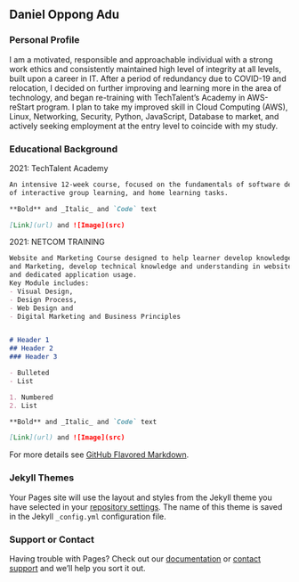 ## Daniel Oppong Adu

### Personal Profile
I am a motivated, responsible and approachable individual with a strong work ethics and consistently maintained high level of integrity at all levels, built upon a career in IT. After a period of redundancy due to COVID-19 and relocation, I decided on further improving and learning more in the area of technology, and began re-training with TechTalent’s Academy in AWS-reStart program. I plan to take my improved skill in Cloud Computing (AWS), Linux, Networking, Security, Python, JavaScript, Database to market, and actively seeking employment at the entry level to coincide with my study.

### Educational Background

2021: TechTalent Academy

```markdown
An intensive 12-week course, focused on the fundamentals of software development, delivered through a combination 
of interactive group learning, and home learning tasks.

**Bold** and _Italic_ and `Code` text

[Link](url) and ![Image](src)
```
2021: NETCOM TRAINING

```markdown
Website and Marketing Course designed to help learner develop knowledge related to the Principles of Website Building 
and Marketing, develop technical knowledge and understanding in website programming and design logic, 
and dedicated application usage.
Key Module includes: 
- Visual Design, 
- Design Process, 
- Web Design and 
- Digital Marketing and Business Principles 


# Header 1
## Header 2
### Header 3

- Bulleted
- List

1. Numbered
2. List

**Bold** and _Italic_ and `Code` text

[Link](url) and ![Image](src)
```

For more details see [GitHub Flavored Markdown](https://guides.github.com/features/mastering-markdown/).

### Jekyll Themes

Your Pages site will use the layout and styles from the Jekyll theme you have selected in your [repository settings](https://github.com/dpadu/digital_cv/settings/pages). The name of this theme is saved in the Jekyll `_config.yml` configuration file.

### Support or Contact

Having trouble with Pages? Check out our [documentation](https://docs.github.com/categories/github-pages-basics/) or [contact support](https://support.github.com/contact) and we’ll help you sort it out.
